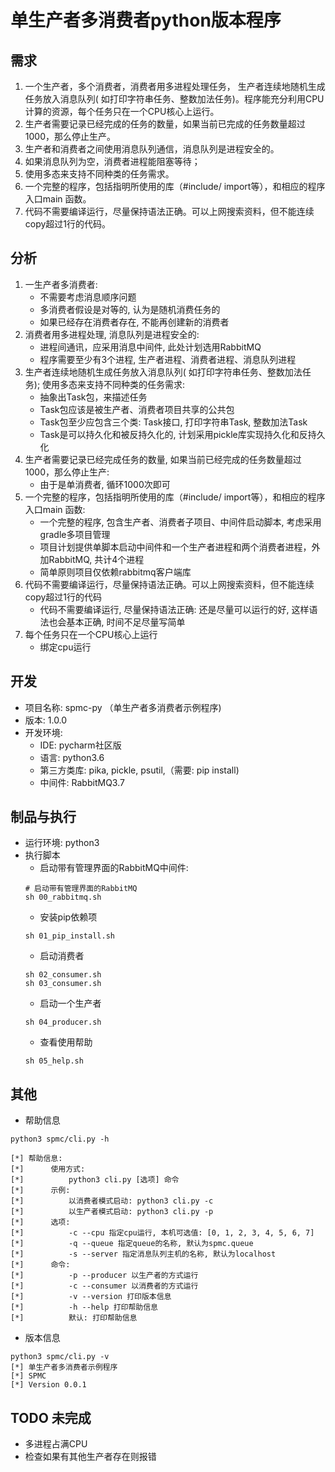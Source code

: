 # 单生产者多消费者python版本程序

## 需求

1. 一个生产者，多个消费者，消费者用多进程处理任务， 生产者连续地随机生成任务放入消息队列( 如打印字符串任务、整数加法任务)。程序能充分利用CPU计算的资源，每个任务只在一个CPU核心上运行。
2. 生产者需要记录已经完成的任务的数量，如果当前已完成的任务数量超过1000，那么停止生产。
3. 生产者和消费者之间使用消息队列通信，消息队列是进程安全的。
4. 如果消息队列为空，消费者进程能阻塞等待；
5. 使用多态来支持不同种类的任务需求。
6. 一个完整的程序，包括指明所使用的库（#include/ import等），和相应的程序入口main 函数。
7. 代码不需要编译运行，尽量保持语法正确。可以上网搜索资料，但不能连续copy超过1行的代码。

## 分析

1. 一生产者多消费者: 
    - 不需要考虑消息顺序问题
    - 多消费者假设是对等的, 认为是随机消费任务的
    - 如果已经存在消费者存在, 不能再创建新的消费者
2. 消费者用多进程处理, 消息队列是进程安全的: 
    - 进程间通讯，应采用消息中间件, 此处计划选用RabbitMQ
    - 程序需要至少有3个进程, 生产者进程、消费者进程、消息队列进程
3. 生产者连续地随机生成任务放入消息队列( 如打印字符串任务、整数加法任务); 使用多态来支持不同种类的任务需求: 
    - 抽象出Task包，来描述任务
    - Task包应该是被生产者、消费者项目共享的公共包
    - Task包至少应包含三个类: Task接口, 打印字符串Task, 整数加法Task
    - Task是可以持久化和被反持久化的, 计划采用pickle库实现持久化和反持久化
4. 生产者需要记录已经完成任务的数量, 如果当前已经完成的任务数量超过1000，那么停止生产:
    - 由于是单消费者, 循环1000次即可
5. 一个完整的程序，包括指明所使用的库（#include/ import等），和相应的程序入口main 函数:
    - 一个完整的程序, 包含生产者、消费者子项目、中间件启动脚本, 考虑采用gradle多项目管理
    - 项目计划提供单脚本启动中间件和一个生产者进程和两个消费者进程，外加RabbitMQ, 共计4个进程
    - 简单原则项目仅依赖rabbitmq客户端库
6. 代码不需要编译运行，尽量保持语法正确。可以上网搜索资料，但不能连续copy超过1行的代码
    - 代码不需要编译运行, 尽量保持语法正确: 还是尽量可以运行的好, 这样语法也会基本正确, 时间不足尽量写简单
7. 每个任务只在一个CPU核心上运行
    - 绑定cpu运行
    
## 开发

- 项目名称: spmc-py （单生产者多消费者示例程序)
- 版本: 1.0.0
- 开发环境: 
    - IDE: pycharm社区版
    - 语言: python3.6
    - 第三方类库: pika, pickle, psutil,（需要: pip install)
    - 中间件: RabbitMQ3.7

## 制品与执行

- 运行环境: python3
- 执行脚本
    - 启动带有管理界面的RabbitMQ中间件:
    ~~~shell
    # 启动带有管理界面的RabbitMQ
    sh 00_rabbitmq.sh
    ~~~
    - 安装pip依赖项
    ~~~
    sh 01_pip_install.sh
    ~~~
    - 启动消费者
    ~~~
    sh 02_consumer.sh
    sh 03_consumer.sh
    ~~~
    - 启动一个生产者
    ~~~
    sh 04_producer.sh
    ~~~
    - 查看使用帮助
    ~~~
    sh 05_help.sh
    ~~~
## 其他

- 帮助信息
~~~shell
python3 spmc/cli.py -h

[*] 帮助信息:
[*]      使用方式:
[*]          python3 cli.py [选项] 命令
[*]      示例:
[*]          以消费者模式启动: python3 cli.py -c
[*]          以生产者模式启动: python3 cli.py -p
[*]      选项:
[*]          -c --cpu 指定cpu运行, 本机可选值: [0, 1, 2, 3, 4, 5, 6, 7]
[*]          -q --queue 指定queue的名称, 默认为spmc.queue
[*]          -s --server 指定消息队列主机的名称, 默认为localhost
[*]      命令:
[*]          -p --producer 以生产者的方式运行
[*]          -c --consumer 以消费者的方式运行
[*]          -v --version 打印版本信息
[*]          -h --help 打印帮助信息
[*]          默认: 打印帮助信息
~~~
- 版本信息
~~~shell
python3 spmc/cli.py -v
[*] 单生产者多消费者示例程序
[*] SPMC
[*] Version 0.0.1
~~~

## TODO 未完成

- 多进程占满CPU
- 检查如果有其他生产者存在则报错